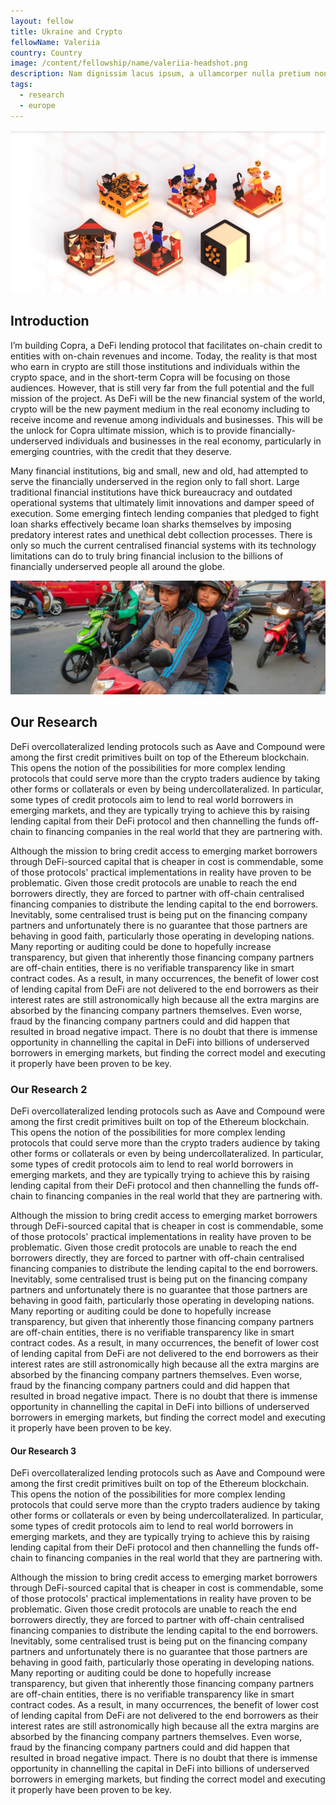 ```yaml
---
layout: fellow
title: Ukraine and Crypto
fellowName: Valeriia
country: Country
image: /content/fellowship/name/valeriia-headshot.png
description: Nam dignissim lacus ipsum, a ullamcorper nulla pretium non. Aliquam sed enim faucibus, pulvinar felis at, vulputate augue.
tags:
  - research
  - europe
---
```


![](./testimage1.png)

## Introduction

I’m building Copra, a DeFi lending protocol that facilitates on-chain credit to entities with on-chain revenues and income. Today, the reality is that most who earn in crypto are still those institutions and individuals within the crypto space, and in the short-term Copra will be focusing on those audiences. However, that is still very far from the full potential and the full mission of the project. As DeFi will be the new financial system of the world, crypto will be the new payment medium in the real economy including to receive income and revenue among individuals and businesses. This will be the unlock for Copra ultimate mission, which is to provide financially-underserved individuals and businesses in the real economy, particularly in emerging countries, with the credit that they deserve.

Many financial institutions, big and small, new and old, had attempted to serve the financially underserved in the region only to fall short. Large traditional financial institutions have thick bureaucracy and outdated operational systems that ultimately limit innovations and damper speed of execution. Some emerging fintech lending companies that pledged to fight loan sharks effectively became loan sharks themselves by imposing predatory interest rates and unethical debt collection processes. There is only so much the current centralised financial systems with its technology limitations can do to truly bring financial inclusion to the billions of financially underserved people all around the globe.

![test test](./testimage.png)

## Our Research

DeFi overcollateralized lending protocols such as Aave and Compound were among the first credit primitives built on top of the Ethereum blockchain. This opens the notion of the possibilities for more complex lending protocols that could serve more than the crypto traders audience by taking other forms or collaterals or even by being undercollateralized. In particular, some types of credit protocols aim to lend to real world borrowers in emerging markets, and they are typically trying to achieve this by raising lending capital from their DeFi protocol and then channelling the funds off-chain to financing companies in the real world that they are partnering with.

Although the mission to bring credit access to emerging market borrowers through DeFi-sourced capital that is cheaper in cost is commendable, some of those protocols' practical implementations in reality have proven to be problematic. Given those credit protocols are unable to reach the end borrowers directly, they are forced to partner with off-chain centralised financing companies to distribute the lending capital to the end borrowers. Inevitably, some centralised trust is being put on the financing company partners and unfortunately there is no guarantee that those partners are behaving in good faith, particularly those operating in developing nations. Many reporting or auditing could be done to hopefully increase transparency, but given that inherently those financing company partners are off-chain entities, there is no verifiable transparency like in smart contract codes. As a result, in many occurrences, the benefit of lower cost of lending capital from DeFi are not delivered to the end borrowers as their interest rates are still astronomically high because all the extra margins are absorbed by the financing company partners themselves. Even worse, fraud by the financing company partners could and did happen that resulted in broad negative impact. There is no doubt that there is immense opportunity in channelling the capital in DeFi into billions of underserved borrowers in emerging markets, but finding the correct model and executing it properly have been proven to be key.

### Our Research 2

DeFi overcollateralized lending protocols such as Aave and Compound were among the first credit primitives built on top of the Ethereum blockchain. This opens the notion of the possibilities for more complex lending protocols that could serve more than the crypto traders audience by taking other forms or collaterals or even by being undercollateralized. In particular, some types of credit protocols aim to lend to real world borrowers in emerging markets, and they are typically trying to achieve this by raising lending capital from their DeFi protocol and then channelling the funds off-chain to financing companies in the real world that they are partnering with.

Although the mission to bring credit access to emerging market borrowers through DeFi-sourced capital that is cheaper in cost is commendable, some of those protocols' practical implementations in reality have proven to be problematic. Given those credit protocols are unable to reach the end borrowers directly, they are forced to partner with off-chain centralised financing companies to distribute the lending capital to the end borrowers. Inevitably, some centralised trust is being put on the financing company partners and unfortunately there is no guarantee that those partners are behaving in good faith, particularly those operating in developing nations. Many reporting or auditing could be done to hopefully increase transparency, but given that inherently those financing company partners are off-chain entities, there is no verifiable transparency like in smart contract codes. As a result, in many occurrences, the benefit of lower cost of lending capital from DeFi are not delivered to the end borrowers as their interest rates are still astronomically high because all the extra margins are absorbed by the financing company partners themselves. Even worse, fraud by the financing company partners could and did happen that resulted in broad negative impact. There is no doubt that there is immense opportunity in channelling the capital in DeFi into billions of underserved borrowers in emerging markets, but finding the correct model and executing it properly have been proven to be key.

#### Our Research 3

DeFi overcollateralized lending protocols such as Aave and Compound were among the first credit primitives built on top of the Ethereum blockchain. This opens the notion of the possibilities for more complex lending protocols that could serve more than the crypto traders audience by taking other forms or collaterals or even by being undercollateralized. In particular, some types of credit protocols aim to lend to real world borrowers in emerging markets, and they are typically trying to achieve this by raising lending capital from their DeFi protocol and then channelling the funds off-chain to financing companies in the real world that they are partnering with.

Although the mission to bring credit access to emerging market borrowers through DeFi-sourced capital that is cheaper in cost is commendable, some of those protocols' practical implementations in reality have proven to be problematic. Given those credit protocols are unable to reach the end borrowers directly, they are forced to partner with off-chain centralised financing companies to distribute the lending capital to the end borrowers. Inevitably, some centralised trust is being put on the financing company partners and unfortunately there is no guarantee that those partners are behaving in good faith, particularly those operating in developing nations. Many reporting or auditing could be done to hopefully increase transparency, but given that inherently those financing company partners are off-chain entities, there is no verifiable transparency like in smart contract codes. As a result, in many occurrences, the benefit of lower cost of lending capital from DeFi are not delivered to the end borrowers as their interest rates are still astronomically high because all the extra margins are absorbed by the financing company partners themselves. Even worse, fraud by the financing company partners could and did happen that resulted in broad negative impact. There is no doubt that there is immense opportunity in channelling the capital in DeFi into billions of underserved borrowers in emerging markets, but finding the correct model and executing it properly have been proven to be key.
